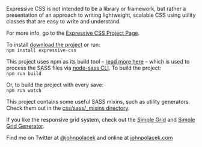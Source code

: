 Expressive CSS is not intended to be a library or framework, but rather a presentation of an approach to writing lightweight, scalable CSS using utility classes that are easy to write and understand.

For more info, go to the [Expressive CSS Project Page](http://johnpolacek.github.io/expressive-css/).

To install [download the project](https://github.com/johnpolacek/expressive-css/archive/master.zip) or run:  
```npm install expressive-css```

This project uses npm as its build tool – [read more here](http://johnpolacek.com/2015/12/05/expressive-css-and-npm-as-a-build-tool/) – which is used to process the SASS files via [node-sass CLI](https://github.com/sass/node-sass#command-line-interface). To build the project:  
```npm run build```

Or, to build the project with every save:  
```npm run watch```

This project contains some useful SASS mixins, such as utility generators. Check them out in the [css/sass/_mixins directory](https://github.com/johnpolacek/expressive-css/tree/master/css/sass/_mixins).

If you like the responsive grid system, check out the [Simple Grid](https://github.com/johnpolacek/simple-grid) and [Simple Grid Generator](https://github.com/johnpolacek/simple-grid-generator).

Find me on Twitter at [@johnpolacek](https://twitter.com/johnpolacek) and online at [johnpolacek.com](http://johnpolacek.com)